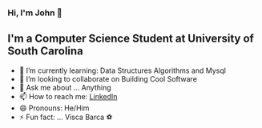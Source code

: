 ### Hi, I'm John 👋

## I'm a Computer Science Student at University of South Carolina


<!-- - 🔭 I’m currently working on ... -->
<!-- - 🤔 I’m looking for help with ... -->
- 🌱 I’m currently learning: Data Structures Algorithms and Mysql
- 👯 I’m looking to collaborate on Building Cool Software
- 💬 Ask me about ... Anything
- 📫 How to reach me: [LinkedIn](https://www.linkedin.com/in/john-saidi-fortunato-564056195/) 
- 😄 Pronouns: He/Him
- ⚡ Fun fact: ... Visca Barca ⚽

